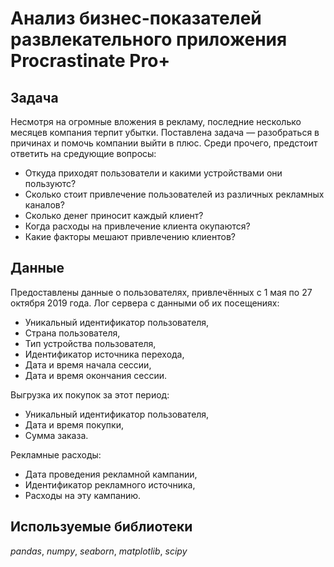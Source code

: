 # Анализ бизнес-показателей развлекательного приложения Procrastinate Pro+


## Задача
Несмотря на огромные вложения в рекламу, последние несколько месяцев компания терпит убытки. Поставлена задача — разобраться в причинах и помочь компании выйти в плюс. Среди прочего, предстоит ответить на средующие вопросы:
* Откуда приходят пользователи и какими устройствами они пользуютс?
* Сколько стоит привлечение пользователей из различных рекламных каналов?
* Сколько денег приносит каждый клиент?
* Когда расходы на привлечение клиента окупаются?
* Какие факторы мешают привлечению клиентов?


## Данные
Предоставлены данные о пользователях, привлечённых с 1 мая по 27 октября 2019 года.
Лог сервера с данными об их посещениях:
* Уникальный идентификатор пользователя,
* Страна пользователя,
* Тип устройства пользователя,
* Идентификатор источника перехода,
* Дата и время начала сессии,
* Дата и время окончания сессии.

Выгрузка их покупок за этот период:
* Уникальный идентификатор пользователя,
* Дата и время покупки,
* Сумма заказа.

Рекламные расходы:
* Дата проведения рекламной кампании,
* Идентификатор рекламного источника,
* Расходы на эту кампанию.


## Используемые библиотеки

*pandas*, *numpy*, *seaborn*, *matplotlib*, *scipy*
